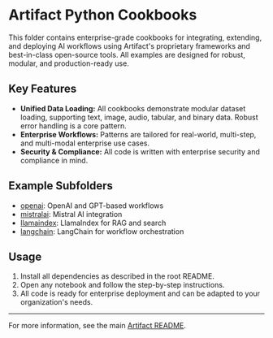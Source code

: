 # Artifact Python Cookbooks

This folder contains enterprise-grade cookbooks for integrating, extending, and deploying AI workflows using Artifact's proprietary frameworks and best-in-class open-source tools. All examples are designed for robust, modular, and production-ready use.

## Key Features

- **Unified Data Loading:** All cookbooks demonstrate modular dataset loading, supporting text, image, audio, tabular, and binary data. Robust error handling is a core pattern.
- **Enterprise Workflows:** Patterns are tailored for real-world, multi-step, and multi-modal enterprise use cases.
- **Security & Compliance:** All code is written with enterprise security and compliance in mind.

## Example Subfolders

- [openai](openai/README.md): OpenAI and GPT-based workflows
- [mistralai](mistralai/README.md): Mistral AI integration
- [llamaindex](llamaindex/README.md): LlamaIndex for RAG and search
- [langchain](langchain/README.md): LangChain for workflow orchestration

## Usage

1. Install all dependencies as described in the root README.
2. Open any notebook and follow the step-by-step instructions.
3. All code is ready for enterprise deployment and can be adapted to your organization's needs.

---
For more information, see the main [Artifact README](../../README.md).
